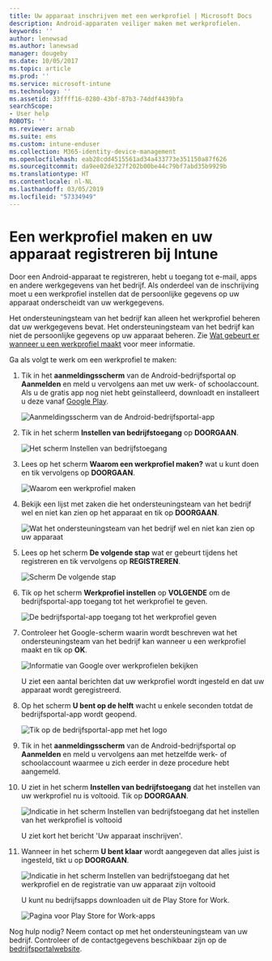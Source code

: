 ```yaml
---
title: Uw apparaat inschrijven met een werkprofiel | Microsoft Docs
description: Android-apparaten veiliger maken met werkprofielen.
keywords: ''
author: lenewsad
ms.author: lanewsad
manager: dougeby
ms.date: 10/05/2017
ms.topic: article
ms.prod: ''
ms.service: microsoft-intune
ms.technology: ''
ms.assetid: 33ffff16-0280-43bf-87b3-74ddf4439bfa
searchScope:
- User help
ROBOTS: ''
ms.reviewer: arnab
ms.suite: ems
ms.custom: intune-enduser
ms.collection: M365-identity-device-management
ms.openlocfilehash: eab28cdd4515561ad34a433773e351150a87f626
ms.sourcegitcommit: da9ee02de327f202b00be44c79bf7abd35b9929b
ms.translationtype: HT
ms.contentlocale: nl-NL
ms.lasthandoff: 03/05/2019
ms.locfileid: "57334949"
---
```

# <a name="create-a-work-profile-and-enroll-your-device-in-intune"></a>Een werkprofiel maken en uw apparaat registreren bij Intune

Door een Android-apparaat te registreren, hebt u toegang tot e-mail, apps en andere werkgegevens van het bedrijf. Als onderdeel van de inschrijving moet u een werkprofiel instellen dat de persoonlijke gegevens op uw apparaat onderscheidt van uw werkgegevens.

Het ondersteuningsteam van het bedrijf kan alleen het werkprofiel beheren dat uw werkgegevens bevat. Het ondersteuningsteam van het bedrijf kan niet de persoonlijke gegevens op uw apparaat beheren. Zie [Wat gebeurt er wanneer u een werkprofiel maakt](what-happens-when-you-create-a-work-profile-android.md) voor meer informatie.

Ga als volgt te werk om een werkprofiel te maken:

1.  Tik in het **aanmeldingsscherm** van de Android-bedrijfsportal op **Aanmelden** en meld u vervolgens aan met uw werk- of schoolaccount. Als u de gratis app nog niet hebt geïnstalleerd, downloadt en installeert u deze vanaf [Google Play](https://play.google.com/store/apps/details?id=com.microsoft.windowsintune.companyportal).

    ![Aanmeldingsscherm van de Android-bedrijfsportal-app](./media/and-enroll-0-welcome-screen.png)

2. Tik in het scherm **Instellen van bedrijfstoegang** op **DOORGAAN**.

    ![Het scherm Instellen van bedrijfstoegang](/intune/media/android_cp_enroll_01_1709_new.png)

3.  Lees op het scherm **Waarom een werkprofiel maken?** wat u kunt doen en tik vervolgens op **DOORGAAN**.

    ![Waarom een werkprofiel maken](./media/andr-afw-why-create-a-work-profile.png)

4.  Bekijk een lijst met zaken die het ondersteuningsteam van het bedrijf wel en niet kan zien op het apparaat en tik op **DOORGAAN**.

    ![Wat het ondersteuningsteam van het bedrijf wel en niet kan zien op uw apparaat](/intune/media/android_cp_enroll_02_after_1710.png)

5.  Lees op het scherm **De volgende stap** wat er gebeurt tijdens het registreren en tik vervolgens op **REGISTREREN**.

    ![Scherm De volgende stap](/intune/media/android_work_cp_enroll_03_after_1710.png)

6. Tik op het scherm **Werkprofiel instellen** op **VOLGENDE** om de bedrijfsportal-app toegang tot het werkprofiel te geven.

    ![De bedrijfsportal-app toegang tot het werkprofiel geven](./media/andr-afw-tap-next-to-set-up-work-profile.png)

7. Controleer het Google-scherm waarin wordt beschreven wat het ondersteuningsteam van het bedrijf kan wanneer u een werkprofiel maakt en tik op **OK**.

    ![Informatie van Google over werkprofielen bekijken](./media/andr-afw-google-screen-what-it-can-do.png)

    U ziet een aantal berichten dat uw werkprofiel wordt ingesteld en dat uw apparaat wordt geregistreerd.

8. Op het scherm **U bent op de helft** wacht u enkele seconden totdat de bedrijfsportal-app wordt geopend.

    ![Tik op de bedrijfsportal-app met het logo](./media/andr-afw-tap-work-badged-company-portal-icon2.png)

9. Tik in het **aanmeldingsscherm** van de Android-bedrijfsportal op **Aanmelden** en meld u vervolgens aan met hetzelfde werk- of schoolaccount waarmee u zich eerder in deze procedure hebt aangemeld.

10. U ziet in het scherm **Instellen van bedrijfstoegang** dat het instellen van uw werkprofiel nu is voltooid. Tik op **DOORGAAN**.

    ![Indicatie in het scherm Instellen van bedrijfstoegang dat het instellen van het werkprofiel is voltooid](./media/andr-afw-work-profile-now-set-up.png)

    U ziet kort het bericht 'Uw apparaat inschrijven'.

11. Wanneer in het scherm **U bent klaar** wordt aangegeven dat alles juist is ingesteld, tikt u op **DOORGAAN**.

    ![Indicatie in het scherm Instellen van bedrijfstoegang dat het werkprofiel en de registratie van uw apparaat zijn voltooid](/intune/media/android_work_cp_enroll_04_after_1710.png)

    U kunt nu bedrijfsapps downloaden uit de Play Store for Work.

    ![Pagina voor Play Store for Work-apps](./media/andr-afw-tap-work-play-store-icon.png)

Nog hulp nodig? Neem contact op met het ondersteuningsteam van uw bedrijf. Controleer of de contactgegevens beschikbaar zijn op de [bedrijfsportalwebsite](https://go.microsoft.com/fwlink/?linkid=2010980).
